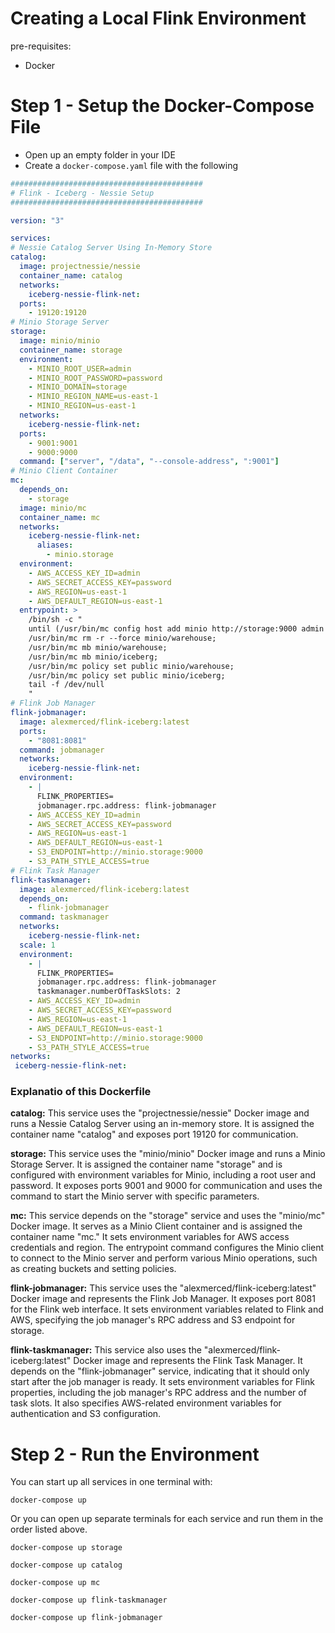 # Creating a Local Flink Environment

pre-requisites:

- Docker

# Step 1 - Setup the Docker-Compose File

- Open up an empty folder in your IDE
- Create a `docker-compose.yaml` file with the following

```yaml
###########################################
# Flink - Iceberg - Nessie Setup
###########################################

version: "3"

services:
# Nessie Catalog Server Using In-Memory Store
catalog:
  image: projectnessie/nessie
  container_name: catalog
  networks:
    iceberg-nessie-flink-net:
  ports:
    - 19120:19120
# Minio Storage Server
storage:
  image: minio/minio
  container_name: storage
  environment:
    - MINIO_ROOT_USER=admin
    - MINIO_ROOT_PASSWORD=password
    - MINIO_DOMAIN=storage
    - MINIO_REGION_NAME=us-east-1
    - MINIO_REGION=us-east-1
  networks:
    iceberg-nessie-flink-net:
  ports:
    - 9001:9001
    - 9000:9000
  command: ["server", "/data", "--console-address", ":9001"]
# Minio Client Container
mc:
  depends_on:
    - storage
  image: minio/mc
  container_name: mc
  networks:
    iceberg-nessie-flink-net:
      aliases:
        - minio.storage
  environment:
    - AWS_ACCESS_KEY_ID=admin
    - AWS_SECRET_ACCESS_KEY=password
    - AWS_REGION=us-east-1
    - AWS_DEFAULT_REGION=us-east-1
  entrypoint: >
    /bin/sh -c "
    until (/usr/bin/mc config host add minio http://storage:9000 admin password) do echo '...waiting...' && sleep 1; done;
    /usr/bin/mc rm -r --force minio/warehouse;
    /usr/bin/mc mb minio/warehouse;
    /usr/bin/mc mb minio/iceberg;
    /usr/bin/mc policy set public minio/warehouse;
    /usr/bin/mc policy set public minio/iceberg;
    tail -f /dev/null
    "
# Flink Job Manager
flink-jobmanager:
  image: alexmerced/flink-iceberg:latest
  ports:
    - "8081:8081"
  command: jobmanager
  networks:
    iceberg-nessie-flink-net:
  environment:
    - |
      FLINK_PROPERTIES=
      jobmanager.rpc.address: flink-jobmanager
    - AWS_ACCESS_KEY_ID=admin
    - AWS_SECRET_ACCESS_KEY=password
    - AWS_REGION=us-east-1
    - AWS_DEFAULT_REGION=us-east-1
    - S3_ENDPOINT=http://minio.storage:9000
    - S3_PATH_STYLE_ACCESS=true
# Flink Task Manager
flink-taskmanager:
  image: alexmerced/flink-iceberg:latest
  depends_on:
    - flink-jobmanager
  command: taskmanager
  networks:
    iceberg-nessie-flink-net:
  scale: 1
  environment:
    - |
      FLINK_PROPERTIES=
      jobmanager.rpc.address: flink-jobmanager
      taskmanager.numberOfTaskSlots: 2
    - AWS_ACCESS_KEY_ID=admin
    - AWS_SECRET_ACCESS_KEY=password
    - AWS_REGION=us-east-1
    - AWS_DEFAULT_REGION=us-east-1
    - S3_ENDPOINT=http://minio.storage:9000
    - S3_PATH_STYLE_ACCESS=true
networks:
 iceberg-nessie-flink-net:

```

### Explanatio of this Dockerfile

**catalog:** This service uses the "projectnessie/nessie" Docker image and runs a Nessie Catalog Server using an in-memory store. It is assigned the container name "catalog" and exposes port 19120 for communication.

**storage:** This service uses the "minio/minio" Docker image and runs a Minio Storage Server. It is assigned the container name "storage" and is configured with environment variables for Minio, including a root user and password. It exposes ports 9001 and 9000 for communication and uses the command to start the Minio server with specific parameters.

**mc:** This service depends on the "storage" service and uses the "minio/mc" Docker image. It serves as a Minio Client container and is assigned the container name "mc." It sets environment variables for AWS access credentials and region. The entrypoint command configures the Minio client to connect to the Minio server and perform various Minio operations, such as creating buckets and setting policies.

**flink-jobmanager:** This service uses the "alexmerced/flink-iceberg:latest" Docker image and represents the Flink Job Manager. It exposes port 8081 for the Flink web interface. It sets environment variables related to Flink and AWS, specifying the job manager's RPC address and S3 endpoint for storage.

**flink-taskmanager:** This service also uses the "alexmerced/flink-iceberg:latest" Docker image and represents the Flink Task Manager. It depends on the "flink-jobmanager" service, indicating that it should only start after the job manager is ready. It sets environment variables for Flink properties, including the job manager's RPC address and the number of task slots. It also specifies AWS-related environment variables for authentication and S3 configuration.

# Step 2 - Run the Environment

You can start up all services in one terminal with:

```
docker-compose up
```

Or you can open up separate terminals for each service and run them in the order listed above.

```
docker-compose up storage

docker-compose up catalog

docker-compose up mc

docker-compose up flink-taskmanager

docker-compose up flink-jobmanager
```
